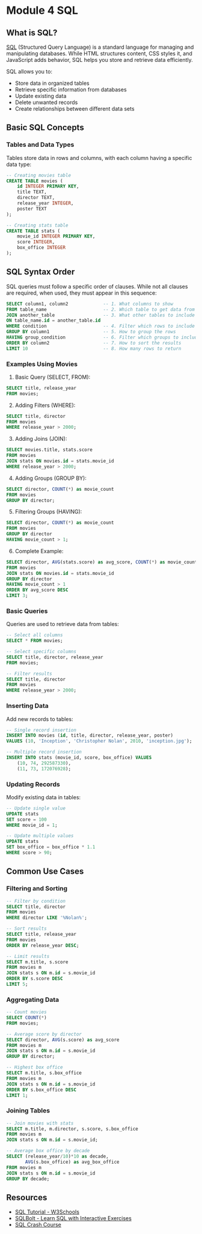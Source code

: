 # Module 4 SQL

## What is SQL?

[SQL](https://developer.mozilla.org/en-US/docs/Glossary/SQL) (Structured Query Language) is a standard language for managing and manipulating databases. While HTML structures content, CSS styles it, and JavaScript adds behavior, SQL helps you store and retrieve data efficiently.

SQL allows you to:
- Store data in organized tables
- Retrieve specific information from databases
- Update existing data
- Delete unwanted records
- Create relationships between different data sets

## Basic SQL Concepts

### Tables and Data Types
Tables store data in rows and columns, with each column having a specific data type:

```sql
-- Creating movies table
CREATE TABLE movies (
    id INTEGER PRIMARY KEY,
    title TEXT,
    director TEXT,
    release_year INTEGER,
    poster TEXT
);

-- Creating stats table
CREATE TABLE stats (
    movie_id INTEGER PRIMARY KEY,
    score INTEGER,
    box_office INTEGER
);
```

## SQL Syntax Order

SQL queries must follow a specific order of clauses. While not all clauses are required, when used, they must appear in this sequence:

```sql
SELECT column1, column2             -- 1. What columns to show
FROM table_name                     -- 2. Which table to get data from
JOIN another_table                  -- 3. What other tables to include
ON table_name.id = another_table.id
WHERE condition                     -- 4. Filter which rows to include
GROUP BY column1                    -- 5. How to group the rows
HAVING group_condition              -- 6. Filter which groups to include
ORDER BY column2                    -- 7. How to sort the results
LIMIT 10                            -- 8. How many rows to return
```

### Examples Using Movies

1. Basic Query (SELECT, FROM):
```sql
SELECT title, release_year 
FROM movies;
```

2. Adding Filters (WHERE):
```sql
SELECT title, director 
FROM movies 
WHERE release_year > 2000;
```

3. Adding Joins (JOIN):
```sql
SELECT movies.title, stats.score 
FROM movies 
JOIN stats ON movies.id = stats.movie_id 
WHERE release_year > 2000;
```

4. Adding Groups (GROUP BY):
```sql
SELECT director, COUNT(*) as movie_count 
FROM movies 
GROUP BY director;
```

5. Filtering Groups (HAVING):
```sql
SELECT director, COUNT(*) as movie_count 
FROM movies 
GROUP BY director 
HAVING movie_count > 1;
```

6. Complete Example:
```sql
SELECT director, AVG(stats.score) as avg_score, COUNT(*) as movie_count 
FROM movies 
JOIN stats ON movies.id = stats.movie_id 
GROUP BY director 
HAVING movie_count > 1 
ORDER BY avg_score DESC 
LIMIT 3;
```

### Basic Queries
Queries are used to retrieve data from tables:

```sql
-- Select all columns
SELECT * FROM movies;

-- Select specific columns
SELECT title, director, release_year 
FROM movies;

-- Filter results
SELECT title, director 
FROM movies 
WHERE release_year > 2000;
```

### Inserting Data
Add new records to tables:

```sql
-- Single record insertion
INSERT INTO movies (id, title, director, release_year, poster) 
VALUES (10, 'Inception', 'Christopher Nolan', 2010, 'inception.jpg');

-- Multiple record insertion
INSERT INTO stats (movie_id, score, box_office) VALUES 
    (10, 74, 292587330),
    (11, 73, 172076928);
```

### Updating Records
Modify existing data in tables:

```sql
-- Update single value
UPDATE stats 
SET score = 100 
WHERE movie_id = 1;

-- Update multiple values
UPDATE stats 
SET box_office = box_office * 1.1 
WHERE score > 90;
```

## Common Use Cases

### Filtering and Sorting
```sql
-- Filter by condition
SELECT title, director 
FROM movies 
WHERE director LIKE '%Nolan%';

-- Sort results
SELECT title, release_year 
FROM movies 
ORDER BY release_year DESC;

-- Limit results
SELECT m.title, s.score 
FROM movies m 
JOIN stats s ON m.id = s.movie_id 
ORDER BY s.score DESC 
LIMIT 5;
```

### Aggregating Data
```sql
-- Count movies
SELECT COUNT(*) 
FROM movies;

-- Average score by director
SELECT director, AVG(s.score) as avg_score 
FROM movies m 
JOIN stats s ON m.id = s.movie_id 
GROUP BY director;

-- Highest box office
SELECT m.title, s.box_office 
FROM movies m 
JOIN stats s ON m.id = s.movie_id 
ORDER BY s.box_office DESC 
LIMIT 1;
```

### Joining Tables
```sql
-- Join movies with stats
SELECT m.title, m.director, s.score, s.box_office 
FROM movies m 
JOIN stats s ON m.id = s.movie_id;

-- Average box office by decade
SELECT (release_year/10)*10 as decade, 
       AVG(s.box_office) as avg_box_office 
FROM movies m 
JOIN stats s ON m.id = s.movie_id 
GROUP BY decade;
```

## Resources

- [SQL Tutorial - W3Schools](https://www.w3schools.com/sql/)
- [SQLBolt - Learn SQL with Interactive Exercises](https://sqlbolt.com/)
- [SQL Crash Course](https://www.youtube.com/watch?v=HXV3zeQKqGY)